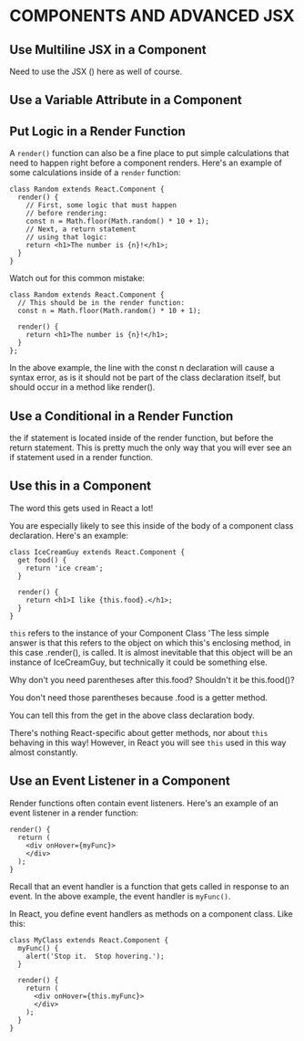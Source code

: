 # COMPONENTS AND ADVANCED JSX

## Use Multiline JSX in a Component
Need to use the JSX () here as well of course.

## Use a Variable Attribute in a Component

## Put Logic in a Render Function
A `render()` function can also be a fine place to put simple calculations that need to happen right before a component renders. Here's an example of some calculations inside of a `render` function:
```
class Random extends React.Component {
  render() {
    // First, some logic that must happen
    // before rendering:
    const n = Math.floor(Math.random() * 10 + 1);
    // Next, a return statement
    // using that logic:
    return <h1>The number is {n}!</h1>;
  }
}
```

Watch out for this common mistake:

```
class Random extends React.Component {
  // This should be in the render function:
  const n = Math.floor(Math.random() * 10 + 1);

  render() {
    return <h1>The number is {n}!</h1>;
  }
};
```
In the above example, the line with the const n declaration will cause a syntax error, as is it should not be part of the class declaration itself, but should occur in a method like render().

## Use a Conditional in a Render Function
the if statement is located inside of the render function, but before the return statement. This is pretty much the only way that you will ever see an if statement used in a render function.

## Use this in a Component
The word this gets used in React a lot!

You are especially likely to see this inside of the body of a component class declaration. Here's an example:
```
class IceCreamGuy extends React.Component {
  get food() {
    return 'ice cream';
  }

  render() {
    return <h1>I like {this.food}.</h1>;
  }
}
```
`this` refers to the instance of your Component Class
'The less simple answer is that this refers to the object on which this's enclosing method, in this case .render(), is called. It is almost inevitable that this object will be an instance of IceCreamGuy, but technically it could be something else.

Why don't you need parentheses after this.food? Shouldn't it be this.food()?

You don't need those parentheses because .food is a getter method.

You can tell this from the get in the above class declaration body.

There's nothing React-specific about getter methods, nor about `this` behaving in this way! However, in React you will see `this` used in this way almost constantly.

## Use an Event Listener in a Component
Render functions often contain event listeners. Here's an example of an event listener in a render function:
```
render() {
  return (
    <div onHover={myFunc}>
    </div>
  );
}
```
Recall that an event handler is a function that gets called in response to an event. In the above example, the event handler is `myFunc()`.

In React, you define event handlers as methods on a component class. Like this:
```
class MyClass extends React.Component {
  myFunc() {
    alert('Stop it.  Stop hovering.');
  }

  render() {
    return (
      <div onHover={this.myFunc}>
      </div>
    );
  }
}
```